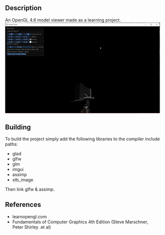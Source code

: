 ## Description
An OpenGL 4.6 model viewer made as a learning project.
\
![](https://github.com/upeng5/Modern_OpenGL_Viewer/blob/master/example.gif)
## Building
To build the project simply add the following libraries to the compiler include paths:
<ul>
  <li>glad</li>
  <li>glfw</li>
  <li>glm</li>
  <li>imgui</li>
  <li>assimp</li>
  <li>stb_image</li>
</ul>

Then link glfw & assimp.

## References
<ul>
  <li>learnopengl.com</li>
  <li>Fundamentals of Computer Graphics 4th Edition (Steve Marschner, Peter Shirley .et al)</li>
</ul>
